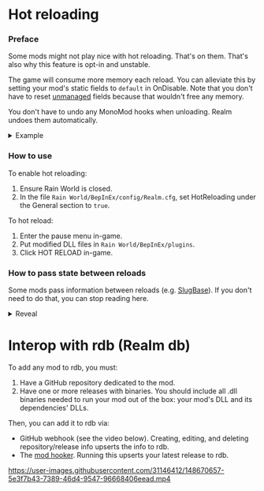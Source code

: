# Hot reloading
### Preface
Some mods might not play nice with hot reloading. That's on them. That's also why this feature is opt-in and unstable.

The game will consume more memory each reload. You can alleviate this by setting your mod's static fields to `default` in OnDisable. Note that you don't have to reset [unmanaged](https://docs.microsoft.com/en-us/dotnet/csharp/language-reference/builtin-types/unmanaged-types) fields because that wouldn't free any memory.

You don't have to undo any MonoMod hooks when unloading. Realm undoes them automatically.

<details>
  <summary>Example</summary>
  
  ```cs
  static Player player;
  static int num;
  
  void OnEnable() {
    On.Player.ctor += (orig, plr, a, w) => {
      orig(plr, a, w);
      player = plr;
      num++;
    };
  }

  void OnDisable() {
    // You needn't reset `num` because that frees no memory. You can if you want to, though.
    // num = default;
  
    // You should reset `player` because that frees a lot of memory.
    player = default;
  }
  ```
  
</details>

### How to use
To enable hot reloading:
1. Ensure Rain World is closed.
2. In the file `Rain World/BepInEx/config/Realm.cfg`, set HotReloading under the General section to `true`.

To hot reload:
1. Enter the pause menu in-game.
2. Put modified DLL files in `Rain World/BepInEx/plugins`.
3. Click HOT RELOAD in-game.

### How to pass state between reloads
Some mods pass information between reloads (e.g. [SlugBase](https://github.com/SlimeCubed/SlugBase/blob/f84e8b499f38a296216032faefe93165b0b2dfd7/SlugBase/SlugBaseMod.cs#L95)). If you don't need to do that, you can stop reading here.

<details>
  <summary>Reveal</summary>
  
  ```cs
  // Must not have a void return type or any parameters
  // Must be named "GetReloadState"
  // Must be public and instance
  // Example:
  public object GetReloadState() => new object();
  // ⚠ Only return objects from the System assembly, like `int`, `List<>`, `Dictionary<,>`, and so on.
  
  // Must have exactly one parameter and that parameter must be a System.Object
  // Must be named "Reload"
  // Must be public and instance
  // Example:
  public void Reload(object state) {}
  
  // Both of these must be members of exactly one mod type per assembly
  ```
  
  As long as this contract is fulfilled, you can expect the following behavior:
  1. You reload your mods.
  2. GetReloadState() is called.
  3. Your mod's Disable method is called.
  4. A new copy of your mod is enabled.
  5. The result from GetReloadState() is passed into the new mod through Reload(object).
  
  I suggest copy-pasting the examples above into your mod class and editing their method bodies to suit your needs.
  
</details>

# Interop with rdb (Realm db)
To add any mod to rdb, you must:
  1. Have a GitHub repository dedicated to the mod.
  2. Have one or more releases with binaries. You should include all .dll binaries needed to run your mod out of the box: your mod's DLL and its dependencies' DLLs.

Then, you can add it to rdb via:
  - GitHub webhook (see the video below). Creating, editing, and deleting repository/release info upserts the info to rdb.
  - The [mod hooker](https://github.com/Dual-Iron/mod-hooker). Running this upserts your latest release to rdb.

https://user-images.githubusercontent.com/31146412/148670657-5e3f7b43-7389-46d4-9547-96668406eead.mp4
